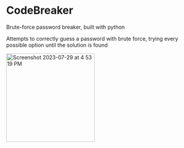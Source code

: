 # CodeBreaker
Brute-force password breaker, built with python

Attempts to correctly guess a password with brute force, trying every possible option until the solution is found

<img width="236" alt="Screenshot 2023-07-29 at 4 53 19 PM" src="https://github.com/azamjb/CodeBreaker/assets/85136312/b0f79eac-00d3-4e37-8621-16e7e74ca766">

